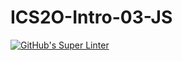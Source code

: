 # ICS2O-Intro-03-JS
[![GitHub's Super Linter](https://github.com/Batuhan-Durhan/ICS2O-Intro-03-HTML/workflows/GitHub's%20Super%20Linter/badge.svg)](https://github.com/<OWNER>/<REPOSITORY>/actions)
